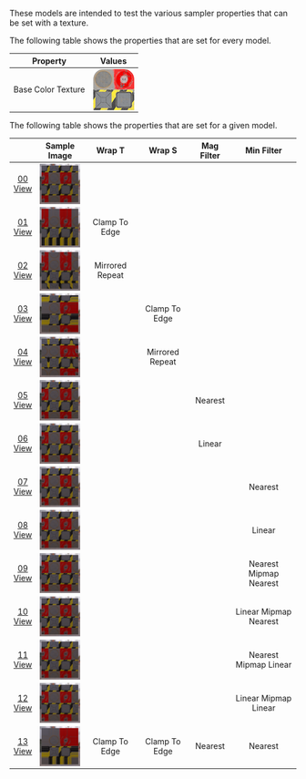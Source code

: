 These models are intended to test the various sampler properties that can be set with a texture.  

The following table shows the properties that are set for every model.  

| Property | **Values** |
| :---: | :---: |
| Base Color Texture | [<img src="Thumbnails/BaseColor_Plane.png" align="middle">](Textures/BaseColor_Plane.png) |

 
The following table shows the properties that are set for a given model.  

|   | Sample Image | Wrap T | Wrap S | Mag Filter | Min Filter |
| :---: | :---: | :---: | :---: | :---: | :---: |
| [00](Texture_Sampler_00.gltf)<br>[View](https://bghgary.github.io/glTF-Assets-Viewer/?folder=16&model=0) | [<img src="Thumbnails/Texture_Sampler_00.png" align="middle">](SampleImages/Texture_Sampler_00.png) |   |   |   |   |
| [01](Texture_Sampler_01.gltf)<br>[View](https://bghgary.github.io/glTF-Assets-Viewer/?folder=16&model=1) | [<img src="Thumbnails/Texture_Sampler_01.png" align="middle">](SampleImages/Texture_Sampler_01.png) | Clamp To Edge |   |   |   |
| [02](Texture_Sampler_02.gltf)<br>[View](https://bghgary.github.io/glTF-Assets-Viewer/?folder=16&model=2) | [<img src="Thumbnails/Texture_Sampler_02.png" align="middle">](SampleImages/Texture_Sampler_02.png) | Mirrored Repeat |   |   |   |
| [03](Texture_Sampler_03.gltf)<br>[View](https://bghgary.github.io/glTF-Assets-Viewer/?folder=16&model=3) | [<img src="Thumbnails/Texture_Sampler_03.png" align="middle">](SampleImages/Texture_Sampler_03.png) |   | Clamp To Edge |   |   |
| [04](Texture_Sampler_04.gltf)<br>[View](https://bghgary.github.io/glTF-Assets-Viewer/?folder=16&model=4) | [<img src="Thumbnails/Texture_Sampler_04.png" align="middle">](SampleImages/Texture_Sampler_04.png) |   | Mirrored Repeat |   |   |
| [05](Texture_Sampler_05.gltf)<br>[View](https://bghgary.github.io/glTF-Assets-Viewer/?folder=16&model=5) | [<img src="Thumbnails/Texture_Sampler_05.png" align="middle">](SampleImages/Texture_Sampler_05.png) |   |   | Nearest |   |
| [06](Texture_Sampler_06.gltf)<br>[View](https://bghgary.github.io/glTF-Assets-Viewer/?folder=16&model=6) | [<img src="Thumbnails/Texture_Sampler_06.png" align="middle">](SampleImages/Texture_Sampler_06.png) |   |   | Linear |   |
| [07](Texture_Sampler_07.gltf)<br>[View](https://bghgary.github.io/glTF-Assets-Viewer/?folder=16&model=7) | [<img src="Thumbnails/Texture_Sampler_07.png" align="middle">](SampleImages/Texture_Sampler_07.png) |   |   |   | Nearest |
| [08](Texture_Sampler_08.gltf)<br>[View](https://bghgary.github.io/glTF-Assets-Viewer/?folder=16&model=8) | [<img src="Thumbnails/Texture_Sampler_08.png" align="middle">](SampleImages/Texture_Sampler_08.png) |   |   |   | Linear |
| [09](Texture_Sampler_09.gltf)<br>[View](https://bghgary.github.io/glTF-Assets-Viewer/?folder=16&model=9) | [<img src="Thumbnails/Texture_Sampler_09.png" align="middle">](SampleImages/Texture_Sampler_09.png) |   |   |   | Nearest Mipmap Nearest |
| [10](Texture_Sampler_10.gltf)<br>[View](https://bghgary.github.io/glTF-Assets-Viewer/?folder=16&model=10) | [<img src="Thumbnails/Texture_Sampler_10.png" align="middle">](SampleImages/Texture_Sampler_10.png) |   |   |   | Linear Mipmap Nearest |
| [11](Texture_Sampler_11.gltf)<br>[View](https://bghgary.github.io/glTF-Assets-Viewer/?folder=16&model=11) | [<img src="Thumbnails/Texture_Sampler_11.png" align="middle">](SampleImages/Texture_Sampler_11.png) |   |   |   | Nearest Mipmap Linear |
| [12](Texture_Sampler_12.gltf)<br>[View](https://bghgary.github.io/glTF-Assets-Viewer/?folder=16&model=12) | [<img src="Thumbnails/Texture_Sampler_12.png" align="middle">](SampleImages/Texture_Sampler_12.png) |   |   |   | Linear Mipmap Linear |
| [13](Texture_Sampler_13.gltf)<br>[View](https://bghgary.github.io/glTF-Assets-Viewer/?folder=16&model=13) | [<img src="Thumbnails/Texture_Sampler_13.png" align="middle">](SampleImages/Texture_Sampler_13.png) | Clamp To Edge | Clamp To Edge | Nearest | Nearest |
 
